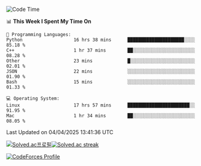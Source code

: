 
<!--START_SECTION:waka-->
![Code Time](http://img.shields.io/badge/Code%20Time-3%2C783%20hrs-blue)

📊 **This Week I Spent My Time On** 

```text
💬 Programming Languages: 
Python                   16 hrs 38 mins      █████████████████████░░░░   85.18 % 
C++                      1 hr 37 mins        ██░░░░░░░░░░░░░░░░░░░░░░░   08.28 % 
Other                    23 mins             █░░░░░░░░░░░░░░░░░░░░░░░░   02.01 % 
JSON                     22 mins             ░░░░░░░░░░░░░░░░░░░░░░░░░   01.90 % 
Bash                     15 mins             ░░░░░░░░░░░░░░░░░░░░░░░░░   01.33 % 

💻 Operating System: 
Linux                    17 hrs 57 mins      ███████████████████████░░   91.95 % 
Mac                      1 hr 34 mins        ██░░░░░░░░░░░░░░░░░░░░░░░   08.05 % 
```


 Last Updated on 04/04/2025 13:41:36 UTC
<!--END_SECTION:waka-->


[![Solved.ac프로필](http://mazassumnida.wtf/api/generate_badge?boj=hckim96)](https://solved.ac/hckim96)[![Solved.ac streak](http://mazandi.herokuapp.com/api?handle=hckim96&theme=dark)](https://solved.ac/hckim96)


[![CodeForces Profile](https://cf.leed.at?id=hckim96)](https://codeforces.com/profile/hckim96)

